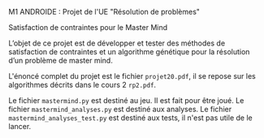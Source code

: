M1 ANDROIDE : Projet de l'UE "Résolution de problèmes"

Satisfaction de contraintes pour le Master Mind

L’objet de ce projet est de développer et tester des méthodes de satisfaction de contraintes et un algorithme génétique pour la résolution d’un problème de master mind.

L'énoncé complet du projet est le fichier ``projet20.pdf``, il se repose sur les algorithmes décrits dans le cours 2 `rp2.pdf`.

Le fichier `mastermind.py` est destiné au jeu. Il est fait pour être joué.
Le fichier `mastermind_analyses.py` est destiné aux analyses.
Le fichier `mastermind_analyses_test.py` est destiné aux tests, il n'est pas utile de le lancer.
